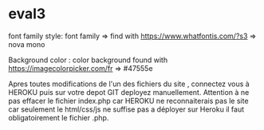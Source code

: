 # eval3

font family style:
font family => find with  https://www.whatfontis.com/?s3 
=> nova mono

Background color : 
color background found with https://imagecolorpicker.com/fr
=> #47555e 


Apres toutes modifications de l'un des fichiers du site , connectez vous à HEROKU puis sur votre depot GIT deployez manuellement.
Attention à ne pas effacer le fichier index.php car HEROKU ne reconnaiterais pas le site car seulement le html/css/js ne suffise pas a déployer sur Heroku il faut obligatoirement le fichier .php.